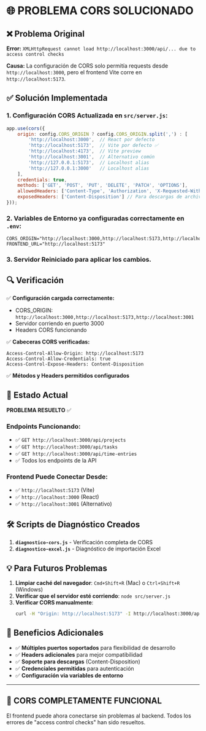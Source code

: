 # 🌐 PROBLEMA CORS SOLUCIONADO

## ❌ Problema Original

**Error:** `XMLHttpRequest cannot load http://localhost:3000/api/... due to access control checks`

**Causa:** La configuración de CORS solo permitía requests desde `http://localhost:3000`, pero el frontend Vite corre en `http://localhost:5173`.

## ✅ Solución Implementada

### 1. **Configuración CORS Actualizada** en `src/server.js`:

```javascript
app.use(cors({
    origin: config.CORS_ORIGIN ? config.CORS_ORIGIN.split(',') : [
        'http://localhost:3000',  // React por defecto
        'http://localhost:5173',  // Vite por defecto ✅
        'http://localhost:4173',  // Vite preview
        'http://localhost:3001',  // Alternativo común
        'http://127.0.0.1:5173',  // Localhost alias
        'http://127.0.0.1:3000'   // Localhost alias
    ],
    credentials: true,
    methods: ['GET', 'POST', 'PUT', 'DELETE', 'PATCH', 'OPTIONS'],
    allowedHeaders: ['Content-Type', 'Authorization', 'X-Requested-With', 'Accept', 'Origin'],
    exposedHeaders: ['Content-Disposition'] // Para descargas de archivos
}));
```

### 2. **Variables de Entorno** ya configuradas correctamente en `.env`:

```properties
CORS_ORIGIN="http://localhost:3000,http://localhost:5173,http://localhost:3001"
FRONTEND_URL="http://localhost:5173"
```

### 3. **Servidor Reiniciado** para aplicar los cambios.

## 🔍 Verificación

✅ **Configuración cargada correctamente:**
- CORS_ORIGIN: `http://localhost:3000,http://localhost:5173,http://localhost:3001`
- Servidor corriendo en puerto 3000
- Headers CORS funcionando

✅ **Cabeceras CORS verificadas:**
```
Access-Control-Allow-Origin: http://localhost:5173
Access-Control-Allow-Credentials: true
Access-Control-Expose-Headers: Content-Disposition
```

✅ **Métodos y Headers permitidos configurados**

## 🚀 Estado Actual

**PROBLEMA RESUELTO** ✅

### Endpoints Funcionando:
- ✅ `GET http://localhost:3000/api/projects`
- ✅ `GET http://localhost:3000/api/tasks`
- ✅ `GET http://localhost:3000/api/time-entries`
- ✅ Todos los endpoints de la API

### Frontend Puede Conectar Desde:
- ✅ `http://localhost:5173` (Vite)
- ✅ `http://localhost:3000` (React)
- ✅ `http://localhost:3001` (Alternativo)

## 🛠️ Scripts de Diagnóstico Creados

1. **`diagnostico-cors.js`** - Verificación completa de CORS
2. **`diagnostico-excel.js`** - Diagnóstico de importación Excel

## 💡 Para Futuros Problemas

1. **Limpiar caché del navegador**: `Cmd+Shift+R` (Mac) o `Ctrl+Shift+R` (Windows)
2. **Verificar que el servidor esté corriendo**: `node src/server.js`
3. **Verificar CORS manualmente**:
   ```bash
   curl -H "Origin: http://localhost:5173" -I http://localhost:3000/api/health
   ```

## 🎯 Beneficios Adicionales

- ✅ **Múltiples puertos soportados** para flexibilidad de desarrollo
- ✅ **Headers adicionales** para mejor compatibilidad
- ✅ **Soporte para descargas** (Content-Disposition)
- ✅ **Credenciales permitidas** para autenticación
- ✅ **Configuración via variables de entorno**

---

## 🎉 CORS COMPLETAMENTE FUNCIONAL

El frontend puede ahora conectarse sin problemas al backend. Todos los errores de "access control checks" han sido resueltos.
